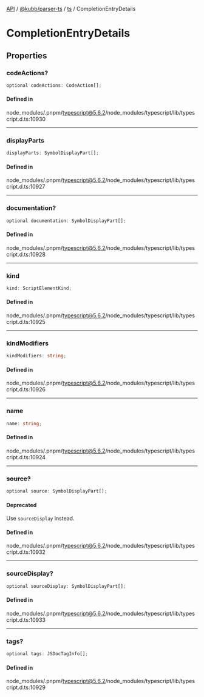 [API](../../../../../packages.md) / [@kubb/parser-ts](../../../index.md) / [ts](../index.md) / CompletionEntryDetails

# CompletionEntryDetails

## Properties

### codeActions?

```ts
optional codeActions: CodeAction[];
```

#### Defined in

node\_modules/.pnpm/typescript@5.6.2/node\_modules/typescript/lib/typescript.d.ts:10930

***

### displayParts

```ts
displayParts: SymbolDisplayPart[];
```

#### Defined in

node\_modules/.pnpm/typescript@5.6.2/node\_modules/typescript/lib/typescript.d.ts:10927

***

### documentation?

```ts
optional documentation: SymbolDisplayPart[];
```

#### Defined in

node\_modules/.pnpm/typescript@5.6.2/node\_modules/typescript/lib/typescript.d.ts:10928

***

### kind

```ts
kind: ScriptElementKind;
```

#### Defined in

node\_modules/.pnpm/typescript@5.6.2/node\_modules/typescript/lib/typescript.d.ts:10925

***

### kindModifiers

```ts
kindModifiers: string;
```

#### Defined in

node\_modules/.pnpm/typescript@5.6.2/node\_modules/typescript/lib/typescript.d.ts:10926

***

### name

```ts
name: string;
```

#### Defined in

node\_modules/.pnpm/typescript@5.6.2/node\_modules/typescript/lib/typescript.d.ts:10924

***

### ~~source?~~

```ts
optional source: SymbolDisplayPart[];
```

#### Deprecated

Use `sourceDisplay` instead.

#### Defined in

node\_modules/.pnpm/typescript@5.6.2/node\_modules/typescript/lib/typescript.d.ts:10932

***

### sourceDisplay?

```ts
optional sourceDisplay: SymbolDisplayPart[];
```

#### Defined in

node\_modules/.pnpm/typescript@5.6.2/node\_modules/typescript/lib/typescript.d.ts:10933

***

### tags?

```ts
optional tags: JSDocTagInfo[];
```

#### Defined in

node\_modules/.pnpm/typescript@5.6.2/node\_modules/typescript/lib/typescript.d.ts:10929
